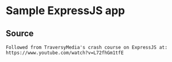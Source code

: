 # Sample ExpressJS app

## Source

```
Followed from TraversyMedia's crash course on ExpressJS at: https://www.youtube.com/watch?v=L72fhGm1tfE
```
